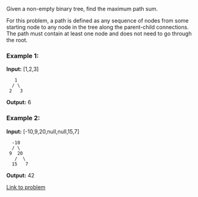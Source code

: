 Given a non-empty binary tree, find the maximum path sum.

For this problem, a path is defined as any sequence of nodes from some starting node to any node in the tree along the parent-child connections. The path must contain at least one node and does not need to go through the root.

### Example 1:

**Input:** [1,2,3]

       1
      / \
     2   3

**Output:** 6

### Example 2:

**Input:** [-10,9,20,null,null,15,7]

      -10
      / \
     9  20
       /  \
      15   7

**Output:** 42

[Link to problem](https://leetcode.com/problems/binary-tree-maximum-path-sum/)
